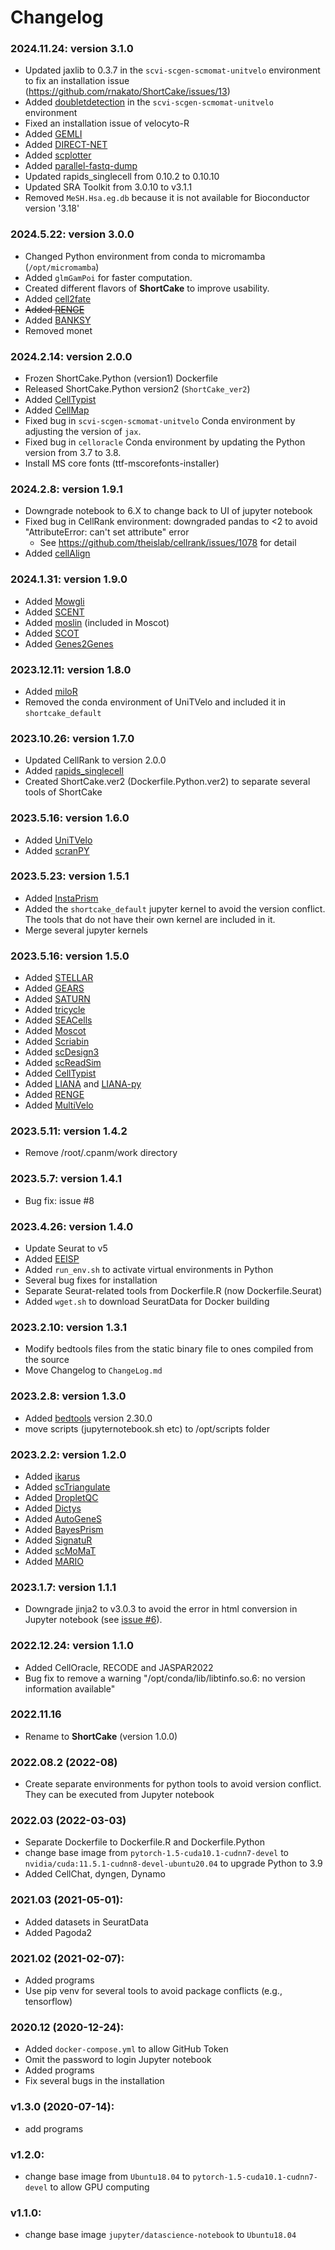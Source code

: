# Changelog

### 2024.11.24: version 3.1.0
- Updated jaxlib to 0.3.7 in the ``scvi-scgen-scmomat-unitvelo`` environment to fix an installation issue (https://github.com/rnakato/ShortCake/issues/13)
- Added [doubletdetection](https://github.com/JonathanShor/DoubletDetection) in the ``scvi-scgen-scmomat-unitvelo`` environment
- Fixed an installation issue of velocyto-R
- Added [GEMLI](https://github.com/UPSUTER/GEMLI)
- Added [DIRECT-NET](https://github.com/zhanglhbioinfor/DIRECT-NET)
- Added [scplotter](https://pwwang.github.io/scplotter/index.html)
- Added [parallel-fastq-dump](https://github.com/rvalieris/parallel-fastq-dump)
- Updated rapids_singlecell from 0.10.2 to 0.10.10
- Updated SRA Toolkit from 3.0.10 to v3.1.1
- Removed ``MeSH.Hsa.eg.db`` because it is not available for Bioconductor version '3.18'

### 2024.5.22: version 3.0.0
- Changed Python environment from conda to micromamba (`/opt/micromamba`)
- Added `glmGamPoi` for faster computation.
- Created different flavors of **ShortCake** to improve usability.
- Added [cell2fate](https://github.com/BayraktarLab/cell2fate)
- ~~Added [RENGE](https://github.com/masastat/RENGE)~~
- Added [BANKSY](https://github.com/prabhakarlab/Banksy)
- Removed monet

### 2024.2.14: version 2.0.0
- Frozen ShortCake.Python (version1) Dockerfile
- Released ShortCake.Python version2 (`ShortCake_ver2`)
- Added [CellTypist](https://github.com/Teichlab/celltypist)
- Added [CellMap](https://github.com/yusuke-imoto-lab/CellMap)
- Fixed bug in `scvi-scgen-scmomat-unitvelo` Conda environment by adjusting the version of `jax`.
- Fixed bug in `celloracle` Conda environment by updating the Python version from 3.7 to 3.8.
- Install MS core fonts (ttf-mscorefonts-installer)

### 2024.2.8: version 1.9.1
- Downgrade notebook to 6.X to change back to UI of jupyter notebook
- Fixed bug in CellRank environment: downgraded pandas to <2 to avoid "AttributeError: can't set attribute" error
    - See https://github.com/theislab/cellrank/issues/1078 for detail
- Added [cellAlign](https://github.com/shenorrLabTRDF/cellAlign)

### 2024.1.31: version 1.9.0
- Added [Mowgli](https://github.com/cantinilab/mowgli)
- Added [SCENT](https://github.com/immunogenomics/SCENT)
- Added [moslin](https://github.com/theislab/moslin) (included in Moscot)
- Added [SCOT](https://rsinghlab.github.io/SCOT/)
- Added [Genes2Genes](https://teichlab.github.io/Genes2Genes/)

### 2023.12.11: version 1.8.0
- Added [miloR](https://github.com/MarioniLab/miloR)
- Removed the conda environment of UniTVelo and included it in `shortcake_default`

### 2023.10.26: version 1.7.0
- Updated CellRank to version 2.0.0
- Added [rapids_singlecell](https://github.com/scverse/rapids_singlecell)
- Created ShortCake.ver2 (Dockerfile.Python.ver2) to separate several tools of ShortCake

### 2023.5.16: version 1.6.0
- Added [UniTVelo](https://github.com/StatBiomed/UniTVelo)
- Added [scranPY](https://github.com/sfortma2/scranPY/)

### 2023.5.23: version 1.5.1
- Added [InstaPrism](https://github.com/humengying0907/InstaPrism)
- Added the `shortcake_default` jupyter kernel to avoid the version conflict. The tools that do not have their own kernel are included in it.
- Merge several jupyter kernels

### 2023.5.16: version 1.5.0
- Added [STELLAR](http://snap.stanford.edu/stellar/)
- Added [GEARS](https://github.com/snap-stanford/GEARS)
- Added [SATURN](https://github.com/snap-stanford/SATURN)
- Added [tricycle](https://github.com/hansenlab/tricycle)
- Added [SEACells](https://github.com/dpeerlab/SEACells)
- Added [Moscot](https://moscot.readthedocs.io/en/latest/)
- Added [Scriabin](https://github.com/BlishLab/scriabin)
- Added [scDesign3](https://github.com/SONGDONGYUAN1994/scDesign3)
- Added [scReadSim](https://github.com/JSB-UCLA/scReadSim)
- Added [CellTypist](https://github.com/Teichlab/celltypist)
- Added [LIANA](https://github.com/saezlab/liana) and [LIANA-py](https://github.com/saezlab/liana-py)
- Added [RENGE](https://github.com/masastat/RENGE)
- Added [MultiVelo](https://github.com/welch-lab/MultiVelo)

### 2023.5.11: version 1.4.2
- Remove /root/.cpanm/work directory

### 2023.5.7: version 1.4.1
- Bug fix: issue #8

### 2023.4.26: version 1.4.0
- Update Seurat to v5
- Added [EEISP](https://github.com/nakatolab/EEISP)
- Added ``run_env.sh`` to activate virtual environments in Python
- Several bug fixes for installation
- Separate Seurat-related tools from Dockerfile.R (now Dockerfile.Seurat)
- Added ``wget.sh`` to download SeuratData for Docker building

### 2023.2.10: version 1.3.1
- Modify bedtools files from the static binary file to ones compiled from the source
- Move Changelog to `ChangeLog.md`

### 2023.2.8: version 1.3.0

- Added [bedtools](https://bedtools.readthedocs.io/en/latest/) version 2.30.0
- move scripts (jupyternotebook.sh etc) to /opt/scripts folder

### 2023.2.2: version 1.2.0

- Added [ikarus](https://github.com/BIMSBbioinfo/ikarus)
- Added [scTriangulate](https://github.com/frankligy/scTriangulate)
- Added [DropletQC](https://github.com/powellgenomicslab/DropletQC)
- Added [Dictys](https://github.com/pinellolab/dictys)
- Added [AutoGeneS](https://github.com/theislab/AutoGeneS)
- Added [BayesPrism](https://github.com/Danko-Lab/BayesPrism)
- Added [SignatuR](https://github.com/carmonalab/SignatuR)
- Added [scMoMaT](https://github.com/PeterZZQ/scMoMaT)
- Added [MARIO](https://github.com/shuxiaoc/mario-py)

### 2023.1.7: version 1.1.1

- Downgrade jinja2 to v3.0.3 to avoid the error in html conversion in Jupyter notebook (see [issue #6](https://github.com/rnakato/ShortCake/issues/6)).

### 2022.12.24: version 1.1.0

- Added CellOracle, RECODE and JASPAR2022
- Bug fix to remove a warning "/opt/conda/lib/libtinfo.so.6: no version information available"

### 2022.11.16

- Rename to **ShortCake** (version 1.0.0)

### 2022.08.2 (2022-08)

- Create separate environments for python tools to avoid version conflict. They can be executed from Jupyter notebook

### 2022.03 (2022-03-03)

- Separate Dockerfile to Dockerfile.R and Dockerfile.Python
- change base image from `pytorch-1.5-cuda10.1-cudnn7-devel` to `nvidia/cuda:11.5.1-cudnn8-devel-ubuntu20.04` to upgrade Python to 3.9
- Added CellChat, dyngen, Dynamo

### 2021.03 (2021-05-01):

- Added datasets in SeuratData
- Added Pagoda2

### 2021.02 (2021-02-07):

- Added programs
- Use pip venv for several tools to avoid package conflicts (e.g., tensorflow)

### 2020.12 (2020-12-24):

- Added `docker-compose.yml` to allow GitHub Token
- Omit the password to login Jupyter notebook
- Added programs
- Fix several bugs in the installation

### v1.3.0 (2020-07-14):
- add programs

### v1.2.0:
- change base image from `Ubuntu18.04` to `pytorch-1.5-cuda10.1-cudnn7-devel` to allow GPU computing

### v1.1.0:
- change base image `jupyter/datascience-notebook` to `Ubuntu18.04`
